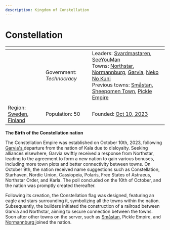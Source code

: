```yaml
---
description: Kingdom of Constellation
---
```


# Constellation

<table data-view="cards"><thead><tr><th></th><th></th><th></th></tr></thead><tbody><tr><td></td><td>Government: <em>Technocracy</em></td><td>Leaders: <a href="../players/svardmastaren.md">Svardmastaren</a>, <a href="../players/seeyouman.md">SeeYouMan</a><br>Towns: <a href="../towns/northstar/">Northstar</a>, <a href="../towns/normannburg.md">Normannburg</a>, <a href="../towns/garvia/">Garvia</a>, <a href="../towns/neko_no_kuni.md">Neko No Kuni</a><br>Previous towns: <a href="../towns/smastan.md">Småstan</a>, <a href="../towns/sheepomen-town/">Sheepomen Town</a>, <a href="../towns/archived-towns/british-isles-region/pickle.md">Pickle Empire</a></td></tr><tr><td><img src="../../../.gitbook/assets/armoria_2023-10-10-18-03-00.png" alt="" data-size="original"></td><td></td><td></td></tr><tr><td>Region: <a href="../towns/archived-towns/sweden-region.md">Sweden</a>, <a href="../towns/archived-towns/finland-region/">Finland</a></td><td>Population: 50</td><td>Founded: <a href="../../../server-dates/october-23.md#oct-10">Oct 10, 2023</a></td></tr></tbody></table>

**The Birth of the Constellation nation**

The Constellation Empire was established on October 10th, 2023, following [Garvia's ](../towns/garvia/)departure from the nation of Kala due to disloyalty. Seeking alliances elsewhere, Garvia swiftly received a response from Northstar, leading to the agreement to form a new nation to gain various bonuses, including more town plots and better connectivity between towns. On October 9th, the nation received name suggestions such as Constellation, Starhaven, Nordic Union, Cassiopeia, Polaris, Free States of Astraeus, Northstar Order, and Karla. The poll concluded on the 10th of October, and the nation was promptly created thereafter.

Following its creation, the Constellation flag was designed, featuring an eagle and stars surrounding it, symbolizing all the towns within the nation. Subsequently, the builders initiated the construction of a railroad between Garvia and Northstar, aiming to secure connection between the towns. Soon after other towns on the server, such as [Småstan](../towns/smastan.md), Pickle Empire, and [Normannburg ](../towns/normannburg.md)joined the nation.

